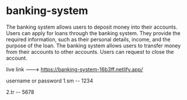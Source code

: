 # banking-system
The banking system allows users to deposit money into their accounts. Users can apply for loans through the banking system. They provide the required information, such as their personal details, income, and the purpose of the loan. The banking system allows users to transfer money from their accounts to other accounts. Users can request to close the account.





live link --->
https://banking-system-16b3ff.netlify.app/


username or password
1.sm  -- 1234

2.tr  -- 5678
